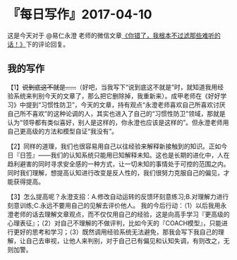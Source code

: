 # 『每日写作』2017-04-10

这是今天对于 @易仁永澄 老师的微信文章[《你错了，我根本不过滤那些难听的话！》](http://mp.weixin.qq.com/s/B_zGvdfkEbxW2v_cMwDV5A)下的评论回复。

## 我的写作
【1】~~说到底这不就是……~~（好吧，当我写下“说到底这不就是”时，就知道我用经验系统来判别今天的文章了，那么把它删除掉，我重新来）。成甲老师在《好好学习》中提到“习惯性防卫”，今天的文章，持有观点“永澄老师喜欢自己所喜欢讨厌自己所不喜欢”的这种论调的人，其实也进入了自己的“习惯性防卫”领域，那就是认为“领导都有类似喜好，别人是这样的，你永澄也应该是这样的”。但永澄老师用自己更高级的方法和模型自证“我没有”。

【2】同样的道理，我们也很容易用自己以往经验来解释新接触到的知识。正如今日『日签』——我们的认知系统只能用已知解释未知。这也是长期的进化中，人在趋利避害的同时寻求安全感的一种方式，让一切未知的事情处于可控的范围之内。同时我们理解，想提高认知进行改变是反人性的，我们很努力克服自己的偏见，才能获得提高。

【3】怎么提高呢？永澄支招：A.修改自动运转的反馈环刻意练习;B.对理解力进行刻意训练;C.永远不要用自己的见解去评价他人。
我的今后行动：（1）以后我用永澄老师的话去理解文章观点，而不仅仅用自己的经验，这是向高手学习『更高级的心理表征』；（2）对自己不理解的不做评判，比如今天的『COACH模型』，只能进行更好的思考和学习；（3）既然调用经验系统无法避免，那我会写下我自己的理解，让自己去审视，让他人来判别，对于自己已有偏见和认知失调，有则改之，无则加警。